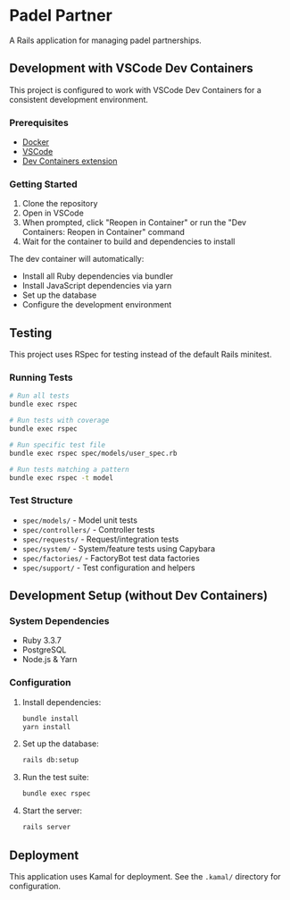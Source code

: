 # Padel Partner

A Rails application for managing padel partnerships.

## Development with VSCode Dev Containers

This project is configured to work with VSCode Dev Containers for a consistent development environment.

### Prerequisites

- [Docker](https://www.docker.com/products/docker-desktop)
- [VSCode](https://code.visualstudio.com/)
- [Dev Containers extension](https://marketplace.visualstudio.com/items?itemName=ms-vscode-remote.remote-containers)

### Getting Started

1. Clone the repository
2. Open in VSCode
3. When prompted, click "Reopen in Container" or run the "Dev Containers: Reopen in Container" command
4. Wait for the container to build and dependencies to install

The dev container will automatically:
- Install all Ruby dependencies via bundler
- Install JavaScript dependencies via yarn
- Set up the database
- Configure the development environment

## Testing

This project uses RSpec for testing instead of the default Rails minitest.

### Running Tests

```bash
# Run all tests
bundle exec rspec

# Run tests with coverage
bundle exec rspec

# Run specific test file
bundle exec rspec spec/models/user_spec.rb

# Run tests matching a pattern
bundle exec rspec -t model
```

### Test Structure

- `spec/models/` - Model unit tests
- `spec/controllers/` - Controller tests
- `spec/requests/` - Request/integration tests
- `spec/system/` - System/feature tests using Capybara
- `spec/factories/` - FactoryBot test data factories
- `spec/support/` - Test configuration and helpers

## Development Setup (without Dev Containers)

### System Dependencies

- Ruby 3.3.7
- PostgreSQL
- Node.js & Yarn

### Configuration

1. Install dependencies:
   ```bash
   bundle install
   yarn install
   ```

2. Set up the database:
   ```bash
   rails db:setup
   ```

3. Run the test suite:
   ```bash
   bundle exec rspec
   ```

4. Start the server:
   ```bash
   rails server
   ```

## Deployment

This application uses Kamal for deployment. See the `.kamal/` directory for configuration.
